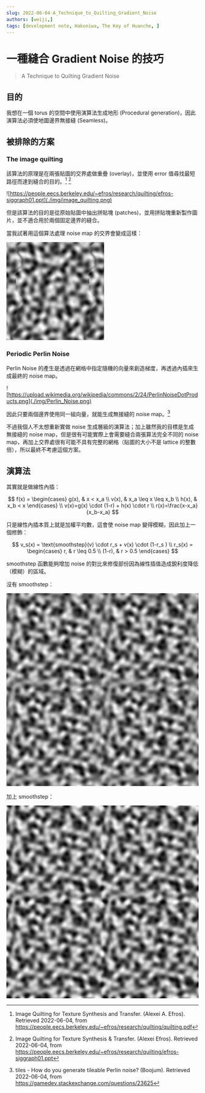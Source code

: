 ```yaml
---
slug: 2022-06-04-A_Technique_to_Quilting_Gradient_Noise
authors: [weiji,]
tags: [development note, Hakoniwa, The Key of Huanche, ]
---
```


# 一種縫合 Gradient Noise 的技巧

> A Technique to Quilting Gradient Noise

<head>
  <meta name="og:image" content="/blog/2022-06-05_parameter_of_Pseudo-planet_Torus/img/test-2.png" />
</head>

## 目的

我想在一個 torus 的空間中使用演算法生成地形 (Procedural generation)，因此演算法必須使地圖邊界無接縫 (Seamless)。

## 被排除的方案

### The image quilting 

該算法的原理是在兩張貼圖的交界處做重疊 (overlay)，並使用 error 值尋找最短路徑而達到縫合的目的。[^image-quilting-1] [^image-quilting-2]

![https://people.eecs.berkeley.edu/~efros/research/quilting/efros-siggraph01.ppt](./img/image_quilting.png)

但是該算法的目的是從原始貼圖中抽出拼貼塊 (patches)，並用拼貼塊重新製作圖片，並不適合用於兩個固定邊界的縫合。

當我試著用這個算法處理 noise map 的交界會變成這樣：

![](./img/test-1.png)

### Periodic Perlin Noise

Perlin Noise 的產生是透過在網格中指定隨機的向量來創造梯度，再透過內插來生成最終的 noise map。

![https://upload.wikimedia.org/wikipedia/commons/2/24/PerlinNoiseDotProducts.png](./img/Perlin_Noise.png)

因此只要兩個邊界使用同一組向量，就能生成無接縫的 noise map。[^seamless-perlin]

不過我個人不太想重新實做 noise 生成層級的演算法；加上雖然我的目標是生成無接縫的 noise map，但是很有可能實際上會需要縫合兩張算法完全不同的 noise map，再加上交界處很有可能不具有完整的網格（貼圖的大小不是 lattice 的整數倍），所以最終不考慮這個方案。

## 演算法

其實就是做線性內插：

$$
f(x) =
\begin{cases}
g(x),  & x < x_a \\
v(x),  & x_a \leq x \leq x_b \\
h(x),  & x_b < x
\end{cases} \\
v(x)=g(x) \cdot (1-r) + h(x) \cdot r \\
r(x)=\frac{x-x_a}{x_b-x_a}
$$

只是線性內插本質上就是加權平均數，這會使 noise map 變得模糊，因此加上一個修飾：

$$
v_s(x) = 
\text{smoothstep}(v) \cdot r_s + v(x) \cdot (1-r_s ) \\
r_s(x) = 
\begin{cases}
r, & r \leq 0.5 \\
(1-r),  & r > 0.5
\end{cases} 
$$

smoothstep 函數能夠增加 noise 的對比來修復部份因為線性插值造成銳利度降低（模糊）的區域。

沒有 smoothstep：

![](./img/test-3.png)

加上 smoothstep：

![](./img/test-2.png)

[^image-quilting-1]: Image Quilting for Texture Synthesis and Transfer. (Alexei A. Efros). Retrieved 2022-06-04, from https://people.eecs.berkeley.edu/~efros/research/quilting/quilting.pdf
[^image-quilting-2]: Image Quilting for Texture Synthesis & Transfer. (Alexei Efros). Retrieved 2022-06-04, from https://people.eecs.berkeley.edu/~efros/research/quilting/efros-siggraph01.ppt
[^seamless-perlin]: tiles - How do you generate tileable Perlin noise? (Boojum). Retrieved 2022-06-04, from  https://gamedev.stackexchange.com/questions/23625